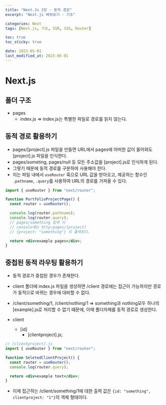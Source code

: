 ```yaml
---
title: "Next.Js 3장 - 동적 경로"
excerpt: "Next.js 배워보기 - 기초"

categories: Next
tags: [Next.js, 기초, SSR, SSG, Router]

toc: true
toc_sticky: true

date: 2023-05-01
last_modified_at: 2023-05-01
---
```


# Next.js

## 폴더 구조

- pages
  - index.js => index.js는 특별한 파일로 경로를 읽지 않는다.

## 동적 경로 활용하기

- pages/[project].js 파일을 만들면 URL에서 pages에 어떠한 값이 들어와도 [project].js 파일을 인식한다.
- pages/someting, pages/null 등 모든 주소값을 [project].js로 인식하게 된다.
- 그렇기 때문에 동적 경로를 구분하여 사용해야 한다.
- 이는 파일 내에서 `useRouter` 훅으로 URL 값을 받아오고, 제공하는 함수인 `.pathname`, `.query`를 사용하여 URL의 경로를 가져올 수 있다.

```jsx
import { useRouter } from "next/router";

function PortfolioProjectPage() {
  const router = useRouter();

  console.log(router.pathname);
  console.log(router.query);
  // pages/something 입력 시
  // console에는 http~pages/[project]
  // {project: "something"} 이 출력된다.

  return <div>example pages</div>;
}
```

## 중첩된 동적 라우팅 활용하기

- 동적 경로가 중첩된 경우가 존재한다.
- client 폴더에 index.js 파일을 생성하면 /client 경로에는 접근이 가능하지만 경로가 동적으로 바뀌는 경우에 대비할 수 없다.
- /client/something/1, /client/nothing/1 => something과 nothing모두 하나의 [example].js로 처리할 수 없기 떄문에, 이때 폴더자체를 동적 경로로 생성한다.

- client
  - [id]
    - [clientproject].js;

```jsx
// [clientproject].js
import { useRouter } from "next/router";

function SeletedClientProject() {
  const router = useRouter();
  console.log(router.query);

  return <div>example text</div>;
}
```

- 이제 접근하는 /client/something/1에 대한 출력 값은 `{id: "something", clientproject: "1"}`의 객체 형태이다.
